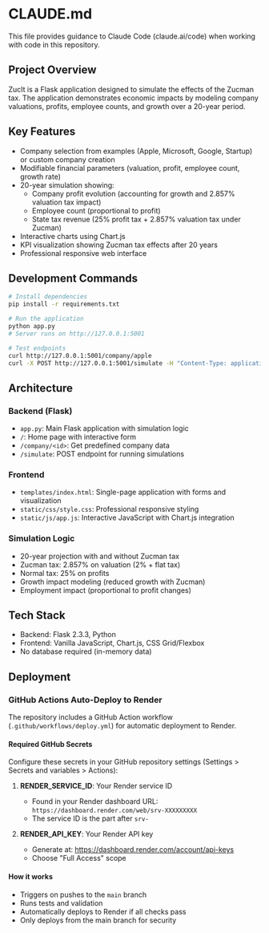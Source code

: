 # CLAUDE.md

This file provides guidance to Claude Code (claude.ai/code) when working with code in this repository.

## Project Overview

ZucIt is a Flask application designed to simulate the effects of the Zucman tax. The application demonstrates economic impacts by modeling company valuations, profits, employee counts, and growth over a 20-year period.

## Key Features

- Company selection from examples (Apple, Microsoft, Google, Startup) or custom company creation
- Modifiable financial parameters (valuation, profit, employee count, growth rate)
- 20-year simulation showing:
  - Company profit evolution (accounting for growth and 2.857% valuation tax impact)
  - Employee count (proportional to profit)
  - State tax revenue (25% profit tax + 2.857% valuation tax under Zucman)
- Interactive charts using Chart.js
- KPI visualization showing Zucman tax effects after 20 years
- Professional responsive web interface

## Development Commands

```bash
# Install dependencies
pip install -r requirements.txt

# Run the application
python app.py
# Server runs on http://127.0.0.1:5001

# Test endpoints
curl http://127.0.0.1:5001/company/apple
curl -X POST http://127.0.0.1:5001/simulate -H "Content-Type: application/json" -d '{"valuation": 1000000000, "profit": 50000000, "employees": 1000, "growth_rate": 8}'
```

## Architecture

### Backend (Flask)
- `app.py`: Main Flask application with simulation logic
- `/`: Home page with interactive form
- `/company/<id>`: Get predefined company data
- `/simulate`: POST endpoint for running simulations

### Frontend
- `templates/index.html`: Single-page application with forms and visualization
- `static/css/style.css`: Professional responsive styling
- `static/js/app.js`: Interactive JavaScript with Chart.js integration

### Simulation Logic
- 20-year projection with and without Zucman tax
- Zucman tax: 2.857% on valuation (2% + flat tax)
- Normal tax: 25% on profits
- Growth impact modeling (reduced growth with Zucman)
- Employment impact (proportional to profit changes)

## Tech Stack
- Backend: Flask 2.3.3, Python
- Frontend: Vanilla JavaScript, Chart.js, CSS Grid/Flexbox
- No database required (in-memory data)

## Deployment

### GitHub Actions Auto-Deploy to Render

The repository includes a GitHub Action workflow (`.github/workflows/deploy.yml`) for automatic deployment to Render.

#### Required GitHub Secrets

Configure these secrets in your GitHub repository settings (Settings > Secrets and variables > Actions):

1. **RENDER_SERVICE_ID**: Your Render service ID
   - Found in your Render dashboard URL: `https://dashboard.render.com/web/srv-XXXXXXXXX`
   - The service ID is the part after `srv-`

2. **RENDER_API_KEY**: Your Render API key
   - Generate at: https://dashboard.render.com/account/api-keys
   - Choose "Full Access" scope

#### How it works

- Triggers on pushes to the `main` branch
- Runs tests and validation
- Automatically deploys to Render if all checks pass
- Only deploys from the main branch for security